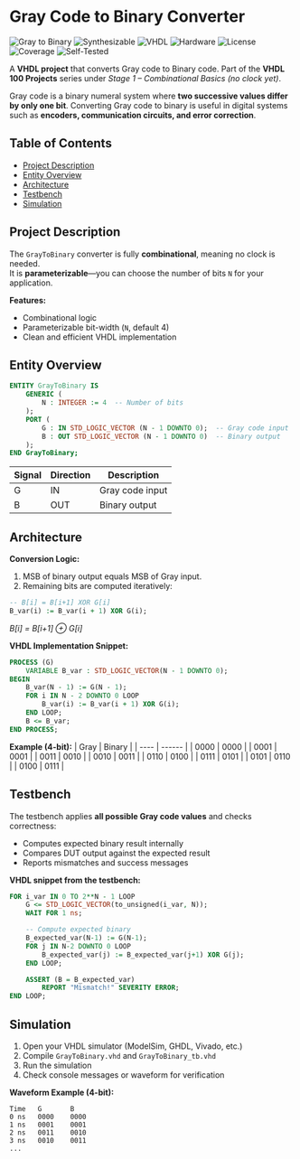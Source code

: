 # Gray Code to Binary Converter

![Gray to Binary](https://img.shields.io/badge/Status-Completed-brightgreen)
![Synthesizable](https://img.shields.io/badge/Synthesizable-Yes-brightgreen)
![VHDL](https://img.shields.io/badge/Language-VHDL-blue)
![Hardware](https://img.shields.io/badge/Technology-Hardware-blue)
![License](https://img.shields.io/badge/License-MIT-green)
![Coverage](https://img.shields.io/badge/Coverage-100%25-brightgreen)
![Self-Tested](https://img.shields.io/badge/Testbench%20Self%20Checking-Yes-red)

A **VHDL project** that converts Gray code to Binary code. Part of the **VHDL 100 Projects** series under *Stage 1 – Combinational Basics (no clock yet)*.

Gray code is a binary numeral system where **two successive values differ by only one bit**. Converting Gray code to binary is useful in digital systems such as **encoders, communication circuits, and error correction**.



## Table of Contents
- [Project Description](#project-description)  
- [Entity Overview](#entity-overview)  
- [Architecture](#architecture)  
- [Testbench](#testbench)  
- [Simulation](#simulation)   



## Project Description

The `GrayToBinary` converter is fully **combinational**, meaning no clock is needed.  
It is **parameterizable**—you can choose the number of bits `N` for your application.  

**Features:**  
- Combinational logic  
- Parameterizable bit-width (`N`, default 4)  
- Clean and efficient VHDL implementation  


## Entity Overview

```vhdl
ENTITY GrayToBinary IS
    GENERIC (
        N : INTEGER := 4  -- Number of bits
    );
    PORT (
        G : IN STD_LOGIC_VECTOR (N - 1 DOWNTO 0);  -- Gray code input
        B : OUT STD_LOGIC_VECTOR (N - 1 DOWNTO 0)  -- Binary output
    );
END GrayToBinary;
```

| Signal | Direction | Description     |
| ------ | --------- | --------------- |
| G      | IN        | Gray code input |
| B      | OUT       | Binary output   |


## Architecture

**Conversion Logic:**

1. MSB of binary output equals MSB of Gray input.  
2. Remaining bits are computed iteratively:

```vhdl
-- B[i] = B[i+1] XOR G[i]
B_var(i) := B_var(i + 1) XOR G(i);
```

*B[i] = B[i+1] ⊕ G[i]*  <!-- italic -->

**VHDL Implementation Snippet:**
```vhdl
PROCESS (G)
    VARIABLE B_var : STD_LOGIC_VECTOR(N - 1 DOWNTO 0);
BEGIN
    B_var(N - 1) := G(N - 1);
    FOR i IN N - 2 DOWNTO 0 LOOP
        B_var(i) := B_var(i + 1) XOR G(i);
    END LOOP;
    B <= B_var;
END PROCESS;
```

**Example (4-bit):**
| Gray | Binary |
| ---- | ------ |
| 0000 | 0000   |
| 0001 | 0001   |
| 0011 | 0010   |
| 0010 | 0011   |
| 0110 | 0100   |
| 0111 | 0101   |
| 0101 | 0110   |
| 0100 | 0111   |

## Testbench

The testbench applies **all possible Gray code values** and checks correctness:

- Computes expected binary result internally
- Compares DUT output against the expected result
- Reports mismatches and success messages

**VHDL snippet from the testbench:**

```vhdl
FOR i_var IN 0 TO 2**N - 1 LOOP
    G <= STD_LOGIC_VECTOR(to_unsigned(i_var, N));
    WAIT FOR 1 ns;

    -- Compute expected binary
    B_expected_var(N-1) := G(N-1);
    FOR j IN N-2 DOWNTO 0 LOOP
        B_expected_var(j) := B_expected_var(j+1) XOR G(j);
    END LOOP;

    ASSERT (B = B_expected_var)
        REPORT "Mismatch!" SEVERITY ERROR;
END LOOP;
```

## Simulation

1. Open your VHDL simulator (ModelSim, GHDL, Vivado, etc.)
2. Compile `GrayToBinary.vhd` and `GrayToBinary_tb.vhd`
3. Run the simulation
4. Check console messages or waveform for verification

**Waveform Example (4-bit):**

```text
Time   G       B
0 ns   0000    0000
1 ns   0001    0001
2 ns   0011    0010
3 ns   0010    0011
...

